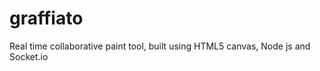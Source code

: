 graffiato
=========

Real time collaborative paint tool, built using HTML5 canvas, Node js and Socket.io
